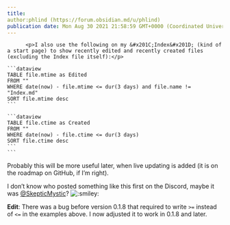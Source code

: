 ```yaml
---
title:
author:phlind (https://forum.obsidian.md/u/phlind)
publication date: Mon Aug 30 2021 21:58:59 GMT+0000 (Coordinated Universal Time)
---
```


 
          <p>I also use the following on my &#x201C;Index&#x201D; (kind of a start page) to show recently edited and recently created files (excluding the Index file itself):</p>
<pre><code>```dataview
TABLE file.mtime as Edited
FROM &quot;&quot;
WHERE date(now) - file.mtime &lt;= dur(3 days) and file.name != &quot;Index.md&quot;
SORT file.mtime desc
```

```dataview
TABLE file.ctime as Created
FROM &quot;&quot;
WHERE date(now) - file.ctime &lt;= dur(3 days)
SORT file.ctime desc
```
```
</code></pre>
<p>Probably this will be more useful later, when live updating is added (it is on the roadmap on GitHub, if I&#x2019;m right).</p>
<p>I don&#x2019;t know who posted something like this first on the Discord, maybe it was <a class="mention" href="/u/skepticmystic">@SkepticMystic</a>? <img src="https://forum.obsidian.md/images/emoji/apple/smiley.png?v=9" title=":smiley:" class="emoji" alt=":smiley:"></p>
<p><strong>Edit</strong>: There was a bug before version 0.1.8 that required to write <code>&gt;=</code> instead of <code>&lt;=</code> in the examples above. I now adjusted it to work in 0.1.8 and later.</p>
        